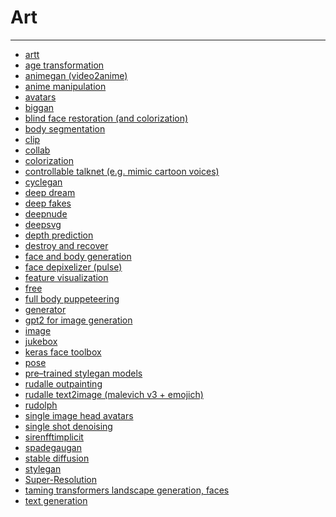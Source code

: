 # Art

---

- [artt](artt.md)
- [age transformation](age%20transformation.md)
- [animegan (video2anime)](animegan%20(video2anime).md)
- [anime manipulation](anime%20manipulation.md)
- [avatars](avatars.md)
- [biggan](biggan.md)
- [blind face restoration (and colorization)](blind%20face%20restoration%20(and%20colorization).md)
- [body segmentation](body%20segmentation.md)
- [clip](clip.md)
- [collab](collab.md)
- [colorization](colorization.md)
- [controllable talknet (e.g. mimic cartoon voices)](controllable%20talknet%20(e.g.%20mimic%20cartoon%20voices).md)
- [cyclegan](cyclegan.md)
- [deep dream](deep%20dream.md)
- [deep fakes](deep%20fakes.md)
- [deepnude](deepnude.md)
- [deepsvg](deepsvg.md)
- [depth prediction](depth%20prediction.md)
- [destroy and recover](destroy%20and%20recover.md)
- [face and body generation](face%20and%20body%20generation.md)
- [face depixelizer (pulse)](face%20depixelizer%20(pulse).md)
- [feature visualization](feature%20visualization.md)
- [free](free.md)
- [full body puppeteering](full%20body%20puppeteering.md)
- [generator](generator.md)
- [gpt2 for image generation](gpt2%20for%20image%20generation.md)
- [image](image.md)
- [jukebox](jukebox.md)
- [keras face toolbox](keras%20face%20toolbox.md)
- [pose](pose.md)
- [pre–trained stylegan models](pre–trained%20stylegan%20models.md)
- [rudalle outpainting](rudalle%20outpainting.md)
- [rudalle text2image (malevich v3 + emojich)](rudalle%20text2image%20(malevich%20v3%20+%20emojich).md)
- [rudolph](rudolph.md)
- [single image head avatars](single%20image%20head%20avatars.md)
- [single shot denoising](single%20shot%20denoising.md)
- [sirenfftimplicit](sirenfftimplicit.md)
- [spadegaugan](spadegaugan.md)
- [stable diffusion](stable%20diffusion.md)
- [stylegan](stylegan.md)
- [Super-Resolution](Super-Resolution.md)
- [taming transformers landscape generation, faces](taming%20transformers%20landscape%20generation,%20faces.md)
- [text generation](text%20generation.md)
